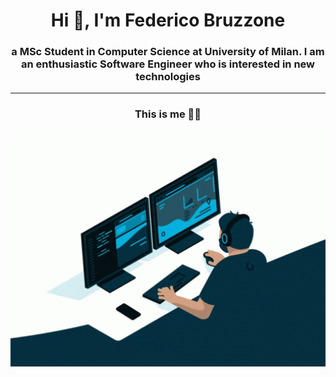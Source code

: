 <!-- ### Hi there 👋 -->

<h1 align="center">Hi 👋, I'm Federico Bruzzone</h1>
<h3 align="center">a MSc Student in Computer Science at University of Milan. I am an enthusiastic Software Engineer who is interested in new technologies</h3>

---

<h3 align="center"> This is me 👩‍💻 </h3>

<p align="center"><img align="center" width="800" src ="documents/coding.gif"></img></p>

<!-- <p align="left"> <img src="https://komarev.com/ghpvc/?username=FedericoBruzzone&label=Profile%20views&color=0e75b6&style=flat" alt="FedericoBruzzone" /></p> -->

<!--
**FedericoBruzzone/FedericoBruzzone** is a ✨ _special_ ✨ repository because its `README.md` (this file) appears on your GitHub profile.

Here are some ideas to get you started:

- 🔭 I’m currently working on ...
- 🌱 I’m currently learning ...
- 👯 I’m looking to collaborate on ...
- 🤔 I’m looking for help with ...
- 💬 Ask me about ...
- 📫 How to reach me: ...
- 😄 Pronouns: ...
- ⚡ Fun fact: ...
-->

<!-- ![programming.gif](documents/programming.gif) -->
